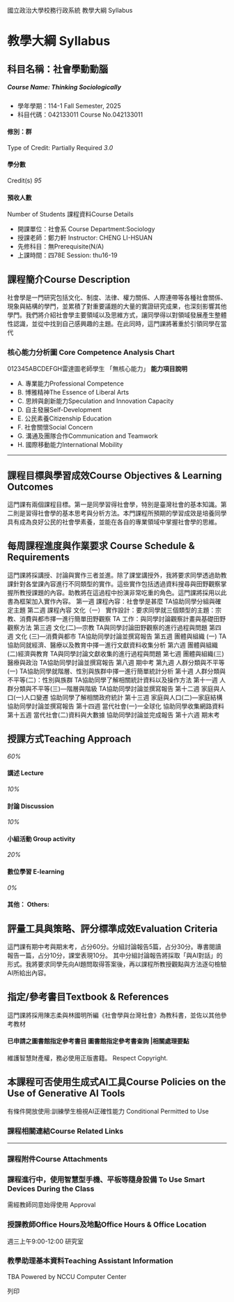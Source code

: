 國立政治大學校務行政系統 教學大綱 Syllabus
# 教學大綱 Syllabus
##  科目名稱：社會學動動腦
#####  Course Name: Thinking Sociologically
  * 學年學期：114-1 Fall Semester, 2025 
  * 科目代碼：042133011 Course No.042133011


#### 修別：群
Type of Credit: Partially Required 
_3.0_
#### 學分數
Credit(s)
_95_
#### 預收人數
Number of Students
課程資料Course Details
  * 開課單位：社會系 Course Department:Sociology 
  * 授課老師：鄭力軒 Instructor: CHENG LI-HSUAN 
  * 先修科目：無Prerequisite(N/A)
  * 上課時間：四78E Session: thu16-19


##  課程簡介Course Description
社會學是一門研究包括文化、制度、法律、權力關係、人際連帶等各種社會關係、現象與結構的學門，並累積了對重要議題的大量的實證研究成果，也深刻影響其他學門。我們將介紹社會學主要領域以及思維方式，讓同學得以對領域發展產生整體性認識，並從中找到自己感興趣的主題。在此同時，這門課將著重於引領同學在當代
###  核心能力分析圖 Core Competence Analysis Chart
012345ABCDEFGH雷達圖老師學生
「無核心能力」 
**能力項目說明**
  * A. 專業能力Professional Competence
  * B. 博雅精神The Essence of Liberal Arts
  * C. 思辨與創新能力Speculation and Innovation Capacity
  * D. 自主發展Self-Development
  * E. 公民素養Citizenship Education
  * F. 社會關懷Social Concern
  * G. 溝通及團隊合作Communication and Teamwork
  * H. 國際移動能力International Mobility


* * *
##  課程目標與學習成效Course Objectives & Learning Outcomes 
這門課有兩個課程目標。第一是同學習得社會學，特別是臺灣社會的基本知識。第二則是習得社會學的基本思考與分析方法。本門課程所預期的學習成效是培養同學具有成為良好公民的社會學素養，並能在各自的專業領域中掌握社會學的思維。
##  每周課程進度與作業要求 Course Schedule & Requirements
這門課將採講授、討論與實作三者並進。除了課堂講授外，我將要求同學透過助教課針對各堂課內容進行不同類型的實作。這些實作包括透過資料搜尋與田野觀察掌握所教授課題的內容。助教將在這過程中扮演非常吃重的角色。這門課將採用以此書為框架加入實作內容。
第一週 課程內容：社會學是甚麼
TA協助同學分組與確定主題
第二週 課程內容 文化（一）
實作設計：要求同學就三個類型的主題：宗教、消費與都市擇一進行簡單田野觀察
TA 工作：與同學討論觀察計畫與基礎田野觀察方法
第三週 文化(二)—宗教
TA與同學討論田野觀察的進行過程與問題
第四週 文化 (三)—消費與都市
TA協助同學討論並撰寫報告
第五週 團體與組織 (一)
TA協助同就經濟、醫療以及教育中擇一進行文獻資料收集分析
第六週 團體與組織(二)經濟與教育
TA與同學討論文獻收集的進行過程與問題
第七週 團體與組織(三)醫療與政治
TA協助同學討論並撰寫報告
第八週 期中考
第九週 人群分類與不平等(一)
TA協助同學就階層、性別與族群中擇一進行簡單統計分析
第十週 人群分類與不平等(二)：性別與族群
TA協助同學了解相關統計資料以及操作方法
第十一週 人群分類與不平等(三)—階層與階級
TA協助同學討論並撰寫報告
第十二週 家庭與人口(一)人口變遷
協助同學了解相關政府統計
第十三週 家庭與人口(二)—家庭結構
協助同學討論並撰寫報告
第十四週 當代社會(一)一全球化
協助同學收集網路資料
第十五週 當代社會(二)資料與大數據
協助同學討論並完成報告
第十六週 期末考
##  授課方式Teaching Approach
_60%_
####  講述 Lecture
_10%_
####  討論 Discussion
_10%_
####  小組活動 Group activity
_20%_
####  數位學習 E-learning
_0%_
####  其他： Others:
##  評量工具與策略、評分標準成效Evaluation Criteria
這門課有期中考與期末考，占分60分。分組討論報告5篇，占分30分。專書閱讀報告一篇，占分10分，課堂表現10分。
其中分組討論報告將採取「與AI對話」的形式。我將要求同學先向AI題問取得答案後，再以課程所教授觀點與方法逐句檢驗AI所給出內容。
##  指定/參考書目Textbook & References
這門課將採用陳志柔與林國明所編《社會學與台灣社會》為教科書，並佐以其他參考教材
####  已申請之圖書館指定參考書目  圖書館指定參考書查詢 |相關處理要點
維護智慧財產權，務必使用正版書籍。 Respect Copyright.
##  本課程可否使用生成式AI工具Course Policies on the Use of Generative AI Tools
有條件開放使用:訓練學生檢視AI正確性能力 Conditional Permitted to Use 
###  課程相關連結Course Related Links
* * *
###  課程附件Course Attachments
###  課程進行中，使用智慧型手機、平板等隨身設備 To Use Smart Devices During the Class
需經教師同意始得使用  Approval
###  授課教師Office Hours及地點Office Hours & Office Location
週三上午9:00-12:00 研究室
###  教學助理基本資料Teaching Assistant Information
TBA
Powered by NCCU Computer Center
  
列印
